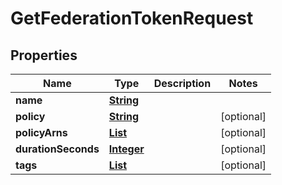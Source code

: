 

# GetFederationTokenRequest


## Properties

| Name | Type | Description | Notes |
|------------ | ------------- | ------------- | -------------|
|**name** | [**String**](String.md) |  |  |
|**policy** | [**String**](String.md) |  |  [optional] |
|**policyArns** | [**List**](List.md) |  |  [optional] |
|**durationSeconds** | [**Integer**](Integer.md) |  |  [optional] |
|**tags** | [**List**](List.md) |  |  [optional] |



